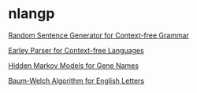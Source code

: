 # nlangp

[Random Sentence Generator for Context-free Grammar](https://github.com/yatbear/nlangp/tree/master/randsent)

[Earley Parser for Context-free Languages](https://github.com/yatbear/nlangp/tree/master/EarleyParser)

[Hidden Markov Models for Gene Names](https://github.com/yatbear/nlangp/tree/master/hmm)

[Baum-Welch Algorithm for English Letters](https://github.com/yatbear/nlangp/tree/master/Baum-Welch)